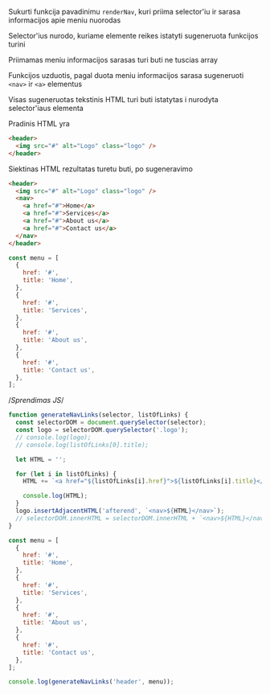Sukurti funkcija pavadinimu `renderNav`, kuri priima selector'iu ir sarasa informacijos apie meniu nuorodas

Selector'ius nurodo, kuriame elemente reikes istatyti sugeneruota funkcijos turini

Priimamas meniu informacijos sarasas turi buti ne tuscias array

Funkcijos uzduotis, pagal duota meniu informacijos sarasa sugeneruoti `<nav>` ir `<a>` elementus

Visas sugeneruotas tekstinis HTML turi buti istatytas i nurodyta selector'iaus elementa

Pradinis HTML yra

```html
<header>
  <img src="#" alt="Logo" class="logo" />
</header>
```

Siektinas HTML rezultatas turetu buti, po sugeneravimo

```html
<header>
  <img src="#" alt="Logo" class="logo" />
  <nav>
    <a href="#">Home</a>
    <a href="#">Services</a>
    <a href="#">About us</a>
    <a href="#">Contact us</a>
  </nav>
</header>
```

```js
const menu = [
  {
    href: '#',
    title: 'Home',
  },
  {
    href: '#',
    title: 'Services',
  },
  {
    href: '#',
    title: 'About us',
  },
  {
    href: '#',
    title: 'Contact us',
  },
];
```

/_Sprendimas JS_/

```js
function generateNavLinks(selector, listOfLinks) {
  const selectorDOM = document.querySelector(selector);
  const logo = selectorDOM.querySelector('.logo');
  // console.log(logo);
  // console.log(listOfLinks[0].title);

  let HTML = '';

  for (let i in listOfLinks) {
    HTML += `<a href="${listOfLinks[i].href}">${listOfLinks[i].title}</a>`;

    console.log(HTML);
  }
  logo.insertAdjacentHTML('afterend', `<nav>${HTML}</nav>`);
  // selectorDOM.innerHTML = selectorDOM.innerHTML + `<nav>${HTML}</nav>`;
}

const menu = [
  {
    href: '#',
    title: 'Home',
  },
  {
    href: '#',
    title: 'Services',
  },
  {
    href: '#',
    title: 'About us',
  },
  {
    href: '#',
    title: 'Contact us',
  },
];

console.log(generateNavLinks('header', menu));
```
